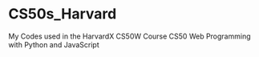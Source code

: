 # CS50s_Harvard
My Codes used in the HarvardX CS50W Course CS50 Web Programming with Python and JavaScript
